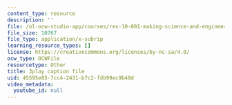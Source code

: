 ```yaml
---
content_type: resource
description: ''
file: /ol-ocw-studio-app/courses/res-10-001-making-science-and-engineering-pictures-a-practical-guide-to-presenting-your-work-spring-2016/45595e857cc42431b7c2fdb99ec9b48d_gZ9DWdzGNqQ.srt
file_size: 10767
file_type: application/x-subrip
learning_resource_types: []
license: https://creativecommons.org/licenses/by-nc-sa/4.0/
ocw_type: OCWFile
resourcetype: Other
title: 3play caption file
uid: 45595e85-7cc4-2431-b7c2-fdb99ec9b48d
video_metadata:
  youtube_id: null
---
```

